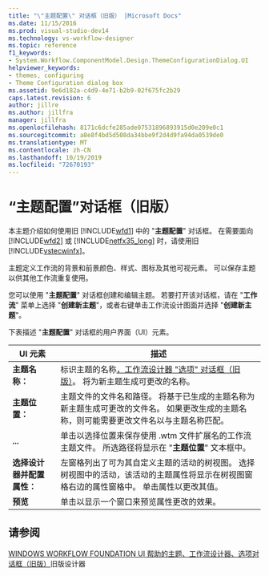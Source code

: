 ```yaml
---
title: "\"主题配置\" 对话框（旧版） |Microsoft Docs"
ms.date: 11/15/2016
ms.prod: visual-studio-dev14
ms.technology: vs-workflow-designer
ms.topic: reference
f1_keywords:
- System.Workflow.ComponentModel.Design.ThemeConfigurationDialog.UI
helpviewer_keywords:
- themes, configuring
- Theme Configuration dialog box
ms.assetid: 9e6d182a-c4d9-4e71-b2b9-02f675fc2b29
caps.latest.revision: 6
author: jillre
ms.author: jillfra
manager: jillfra
ms.openlocfilehash: 8171c6dcfe285ade07531896893915d0e209e0c1
ms.sourcegitcommit: a8e8f4bd5d508da34bbe9f2d4d9fa94da0539de0
ms.translationtype: MT
ms.contentlocale: zh-CN
ms.lasthandoff: 10/19/2019
ms.locfileid: "72670193"
---
```

# <a name="theme-configuration-dialog-box-legacy"></a>“主题配置”对话框（旧版）
本主题介绍如何使用旧 [!INCLUDE[wfd1](../includes/wfd1-md.md)] 中的 "**主题配置**" 对话框。 在需要面向 [!INCLUDE[wfd2](../includes/wfd2-md.md)] 或 [!INCLUDE[netfx35_long](../includes/netfx35-long-md.md)] 时，请使用旧 [!INCLUDE[vstecwinfx](../includes/vstecwinfx-md.md)]。

 主题定义工作流的背景和前景颜色、样式、图标及其他可视元素。 可以保存主题以供其他工作流重复使用。

 您可以使用 "**主题配置**" 对话框创建和编辑主题。 若要打开该对话框，请在 "**工作流**" 菜单上选择 "**创建新主题**"，或者右键单击工作流设计图面并选择 "**创建新主题**"。

 下表描述 "**主题配置**" 对话框的用户界面（UI）元素。

|UI 元素|描述|
|----------------|-----------------|
|**主题名称：**|标识主题的名称[，工作流设计器 "选项" 对话框（旧版）](../workflow-designer/themes-workflow-designer-options-dialog-box-legacy.md)。 将为新主题生成可更改的名称。|
|**主题位置：**|主题文件的文件名和路径。 将基于已生成的主题名称为新主题生成可更改的文件名。 如果更改生成的主题名称，则可能需要更改文件名以与主题名称匹配。|
|**...**|单击以选择位置来保存使用 .wtm 文件扩展名的工作流主题文件。 所选路径将显示在 "**主题位置**" 文本框中。|
|**选择设计器并配置属性：**|左窗格列出了可为其自定义主题的活动的树视图。 选择树视图中的活动，该活动的主题属性将显示在树视图窗格右边的属性窗格中。 单击属性以更改其值。|
|**预览**|单击以显示一个窗口来预览属性更改的效果。|

## <a name="see-also"></a>请参阅
 [WINDOWS WORKFLOW FOUNDATION UI 帮助的](../workflow-designer/legacy-designer-for-windows-workflow-foundation-ui-help.md)[主题、工作流设计器、选项对话框（旧版）](../workflow-designer/themes-workflow-designer-options-dialog-box-legacy.md)旧版设计器